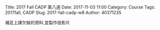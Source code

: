 Title: 2017 Fall CADP 第八週
Date: 2017-11-03 11:00
Category: Course
Tags: 2017fall, CADP
Slug: 2017-fall-cadp-w8
Author: 40371235


<!-- PELICAN_END_SUMMARY -->

補足上課欠缺的資料,並製作投影片